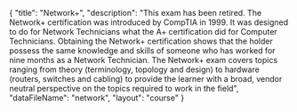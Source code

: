 {
	"title": "Network+",
	"description": "This exam has been retired. The Network+ certification was introduced by CompTIA in 1999. It was designed to do for Network Technicians what the A+ certification did for Computer Technicians. Obtaining the Network+ certification shows that the holder possess the same knowledge and skills of someone who has worked for nine months as a Network Technician. The Network+ exam covers topics ranging from theory (terminology, topology and design) to hardware (routers, switches and cabling) to provide the learner with a broad, vendor neutral perspective on the topics required to work in the field",
	"dataFileName": "network",
	"layout": "course"
}